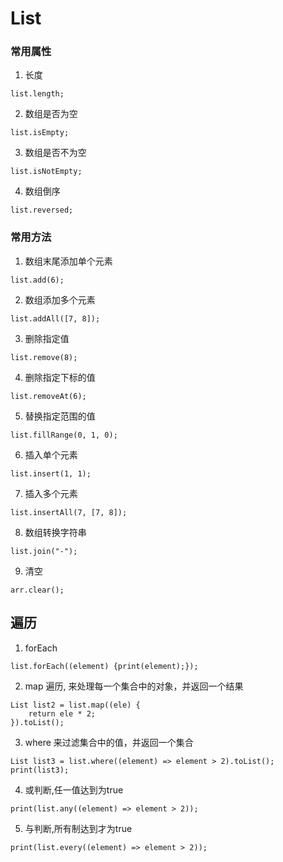 # List
### 常用属性
1. 长度

```
list.length;
```

2. 数组是否为空

```
list.isEmpty;
```

3. 数组是否不为空

```
list.isNotEmpty;
```

4. 数组倒序

```
list.reversed;
```

### 常用方法
1. 数组末尾添加单个元素

```
list.add(6);
```

2. 数组添加多个元素

```
list.addAll([7, 8]);
```

3. 删除指定值

```
list.remove(8);
```

4. 删除指定下标的值

```
list.removeAt(6);
```

5. 替换指定范围的值

```
list.fillRange(0, 1, 0);
```

6. 插入单个元素

```
list.insert(1, 1);
```

7. 插入多个元素

```
list.insertAll(7, [7, 8]);
```

8. 数组转换字符串

```
list.join("-");
```

9. 清空

```
arr.clear();
```

## 遍历

1. forEach

```
list.forEach((element) {print(element);});
```

2. map 遍历, 来处理每一个集合中的对象，并返回一个结果

```
List list2 = list.map((ele) {
    return ele * 2;
}).toList();
```

3. where 来过滤集合中的值，并返回一个集合

```
List list3 = list.where((element) => element > 2).toList();
print(list3);
```

4. 或判断,任一值达到为true

```
print(list.any((element) => element > 2));
```

5. 与判断,所有制达到才为true

```
print(list.every((element) => element > 2));
```